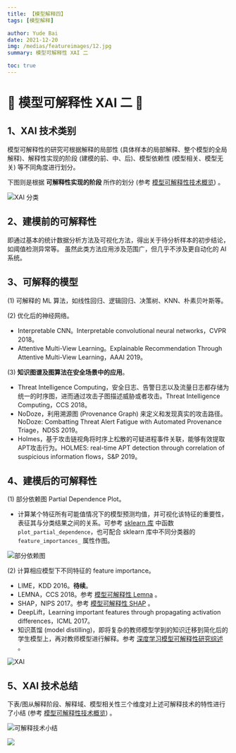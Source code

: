 ```yaml
---
title: 【模型解释四】
tags: [模型解释]

author: Yude Bai
date: 2021-12-20
img: /medias/featureimages/12.jpg
summary: 模型可解释性 XAI 二

toc: true
---
```



# :whale: 模型可解释性 XAI 二 :whale:

## 1、XAI 技术类别
模型可解释性的研究可根据解释的局部性 (具体样本的局部解释、整个模型的全局解释)、解释性实现的阶段 (建模的前、中、后)、模型依赖性 (模型相关、模型无关) 等不同角度进行划分。

下图则是根据 **可解释性实现的阶段** 所作的划分 (参考 [模型可解释性技术概览](https://cloud.tencent.com/developer/article/1552427)) 。

![XAI 分类](https://img-blog.csdnimg.cn/284c0fefbafd4ec6b89967391e5eaa38.png)


## 2、建模前的可解释性

即通过基本的统计数据分析方法及可视化方法，得出关于待分析样本的初步结论，如阈值检测异常等。
虽然此类方法应用涉及范围广，但几乎不涉及更自动化的 AI 系统。


## 3、可解释的模型

(1) 可解释的 ML 算法，如线性回归、逻辑回归、决策树、KNN、朴素贝叶斯等。

(2) 优化后的神经网络。
 - Interpretable CNN。Interpretable convolutional neural networks，CVPR 2018。
 - Attentive Multi-View Learning。Explainable Recommendation Through Attentive Multi-View Learning，AAAI 2019。
 
(3) **知识图谱及图算法在安全场景中的应用**。
 - Threat Intelligence Computing，安全日志、告警日志以及流量日志都存储为统一的时序图，进而通过攻击子图描述威胁或者攻击。Threat Intelligence Computing，CCS 2018。
 - NoDoze，利用溯源图 (Provenance Graph) 来定义和发现真实的攻击路径。NoDoze: Combatting Threat Alert Fatigue with Automated Provenance Triage，NDSS 2019。
 - Holmes，基于攻击链视角将时序上松散的可疑进程事件关联，能够有效提取APT攻击行为。HOLMES: real-time APT detection through correlation of suspicious information flows，S&P 2019。


## 4、建模后的可解释性

(1) 部分依赖图 Partial Dependence Plot。
 - 计算某个特征所有可能值情况下的模型预测均值，并可视化该特征的重要性，表征其与分类结果之间的关系。可参考 [sklearn 库](https://scikit-learn.org/0.15/index.html#) 中函数 ```plot_partial_dependence```，也可配合 sklearn 库中不同分类器的 ```feature_importances_``` 属性作图。

![部分依赖图](https://img-blog.csdnimg.cn/79f7563996dd4eceb5682e6267bf299f.png)

(2) 计算相应模型下不同特征的 feature importance。
 - LIME，KDD 2016。**待续**。
 - LEMNA，CCS 2018。参考 [模型可解释性 Lemna](https://daojuhecheng.github.io/2021/12/11/20211211-mo-xing-jie-shi-yi/) 。
 - SHAP，NIPS 2017。参考 [模型可解释性 SHAP](https://daojuhecheng.github.io/2021/12/18/20211218-mo-xing-jie-shi-er/) 。
 - DeepLift，Learning important features through propagating activation differences，ICML 2017。
 - 知识蒸馏 (model distilling)，即将复杂的教师模型学到的知识迁移到简化后的学生模型上，再对教师模型进行解释。参考 [深度学习模型可解释性研究综述](https://zhuanlan.zhihu.com/p/365067367) 。

![XAI](https://img-blog.csdnimg.cn/4d0d3689b6ec4a5aa56153423977bab5.png)


## 5、XAI 技术总结

下表/图从解释阶段、解释域、模型相关性三个维度对上述可解释技术的特性进行了小结 (参考 [模型可解释性技术概览](https://cloud.tencent.com/developer/article/1552427)) 。

![可解释技术小结](https://img-blog.csdnimg.cn/6efaa96016ed467f9f391bac932093de.png)




![](https://img-blog.csdnimg.cn/b32595aaf486457688aaf27822620198.png#pic_center)
